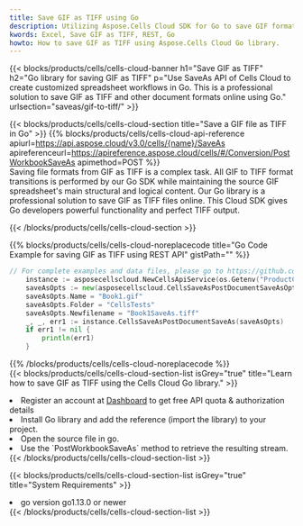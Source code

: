 ```yaml
---
title: Save GIF as TIFF using Go 
description: Utilizing Aspose.Cells Cloud SDK for Go to save GIF format file as TIFF format file. 
kwords: Excel, Save GIF as TIFF, REST, Go
howto: How to save GIF as TIFF using Aspose.Cells Cloud Go library.
---
```



{{< blocks/products/cells/cells-cloud-banner h1="Save GIF as TIFF" h2="Go library for saving GIF as TIFF" p="Use SaveAs API of Cells Cloud to create customized spreadsheet workflows in Go. This is a professional solution to save GIF as TIFF and other document formats online using Go." urlsection="saveas/gif-to-tiff/" >}}

{{< blocks/products/cells/cells-cloud-section  title="Save a GIF file as TIFF in Go" >}}
{{% blocks/products/cells/cells-cloud-api-reference  apiurl=https://api.aspose.cloud/v3.0/cells/{name}/SaveAs  apireferenceurl=https://apireference.aspose.cloud/cells/#/Conversion/PostWorkbookSaveAs  apimethod=POST %}}
<br/>
Saving file formats from GIF as TIFF is a complex task. All GIF to TIFF format transitions is performed by our Go SDK while maintaining the source GIF spreadsheet's main structural and logical content. Our Go library is a professional solution to save GIF as TIFF files online. This Cloud SDK gives Go developers powerful functionality and perfect TIFF output.

{{< /blocks/products/cells/cells-cloud-section >}}

{{% blocks/products/cells/cells-cloud-noreplacecode title="Go Code Example for saving GIF as TIFF using REST API" gistPath="" %}}
  
```go
// For complete examples and data files, please go to https://github.com/aspose-cells-cloud/aspose-cells-cloud-go/
    instance := asposecellscloud.NewCellsApiService(os.Getenv("ProductClientId"), os.Getenv("ProductClientSecret"))
    saveAsOpts := new(asposecellscloud.CellsSaveAsPostDocumentSaveAsOpts)
    saveAsOpts.Name = "Book1.gif"
    saveAsOpts.Folder = "CellsTests"
    saveAsOpts.Newfilename = "Book1SaveAs.tiff"
    _, _, err1 := instance.CellsSaveAsPostDocumentSaveAs(saveAsOpts)
    if err1 != nil {
	    println(err1)
    }
```
  
{{% /blocks/products/cells/cells-cloud-noreplacecode  %}}
<br/>
{{< blocks/products/cells/cells-cloud-section-list isGrey="true"  title="Learn how to save GIF as TIFF using the Cells Cloud Go library." >}}
<li>Register an account at <a href="https://dashboard.aspose.cloud/">Dashboard</a> to get free API quota & authorization details</li>
<li>Install Go library and add the reference (import the library) to your project.</li>
<li>Open the source file in go.</li>
<li>Use the `PostWorkbookSaveAs` method to retrieve the resulting stream.</li>
{{< /blocks/products/cells/cells-cloud-section-list >}}

{{< blocks/products/cells/cells-cloud-section-list isGrey="true"  title="System Requirements" >}}
<li>go version go1.13.0 or newer</li>
{{< /blocks/products/cells/cells-cloud-section-list >}}

